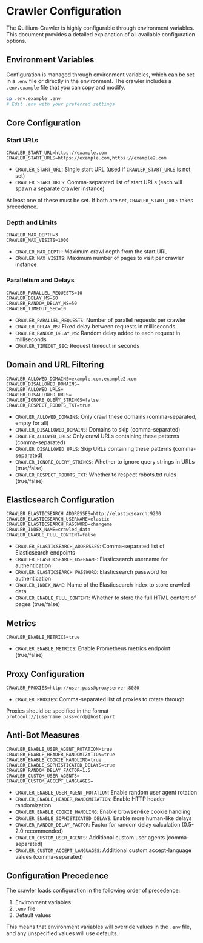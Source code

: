 # Crawler Configuration

The Quillium-Crawler is highly configurable through environment variables. This document provides a detailed explanation of all available configuration options.

## Environment Variables

Configuration is managed through environment variables, which can be set in a `.env` file or directly in the environment. The crawler includes a `.env.example` file that you can copy and modify.

```bash
cp .env.example .env
# Edit .env with your preferred settings
```

## Core Configuration

### Start URLs

```
CRAWLER_START_URL=https://example.com
CRAWLER_START_URLS=https://example.com,https://example2.com
```

- `CRAWLER_START_URL`: Single start URL (used if `CRAWLER_START_URLS` is not set)
- `CRAWLER_START_URLS`: Comma-separated list of start URLs (each will spawn a separate crawler instance)

At least one of these must be set. If both are set, `CRAWLER_START_URLS` takes precedence.

### Depth and Limits

```
CRAWLER_MAX_DEPTH=3
CRAWLER_MAX_VISITS=1000
```

- `CRAWLER_MAX_DEPTH`: Maximum crawl depth from the start URL
- `CRAWLER_MAX_VISITS`: Maximum number of pages to visit per crawler instance

### Parallelism and Delays

```
CRAWLER_PARALLEL_REQUESTS=10
CRAWLER_DELAY_MS=50
CRAWLER_RANDOM_DELAY_MS=50
CRAWLER_TIMEOUT_SEC=10
```

- `CRAWLER_PARALLEL_REQUESTS`: Number of parallel requests per crawler
- `CRAWLER_DELAY_MS`: Fixed delay between requests in milliseconds
- `CRAWLER_RANDOM_DELAY_MS`: Random delay added to each request in milliseconds
- `CRAWLER_TIMEOUT_SEC`: Request timeout in seconds

## Domain and URL Filtering

```
CRAWLER_ALLOWED_DOMAINS=example.com,example2.com
CRAWLER_DISALLOWED_DOMAINS=
CRAWLER_ALLOWED_URLS=
CRAWLER_DISALLOWED_URLS=
CRAWLER_IGNORE_QUERY_STRINGS=false
CRAWLER_RESPECT_ROBOTS_TXT=true
```

- `CRAWLER_ALLOWED_DOMAINS`: Only crawl these domains (comma-separated, empty for all)
- `CRAWLER_DISALLOWED_DOMAINS`: Domains to skip (comma-separated)
- `CRAWLER_ALLOWED_URLS`: Only crawl URLs containing these patterns (comma-separated)
- `CRAWLER_DISALLOWED_URLS`: Skip URLs containing these patterns (comma-separated)
- `CRAWLER_IGNORE_QUERY_STRINGS`: Whether to ignore query strings in URLs (true/false)
- `CRAWLER_RESPECT_ROBOTS_TXT`: Whether to respect robots.txt rules (true/false)

## Elasticsearch Configuration

```
CRAWLER_ELASTICSEARCH_ADDRESSES=http://elasticsearch:9200
CRAWLER_ELASTICSEARCH_USERNAME=elastic
CRAWLER_ELASTICSEARCH_PASSWORD=changeme
CRAWLER_INDEX_NAME=crawled_data
CRAWLER_ENABLE_FULL_CONTENT=false
```

- `CRAWLER_ELASTICSEARCH_ADDRESSES`: Comma-separated list of Elasticsearch endpoints
- `CRAWLER_ELASTICSEARCH_USERNAME`: Elasticsearch username for authentication
- `CRAWLER_ELASTICSEARCH_PASSWORD`: Elasticsearch password for authentication
- `CRAWLER_INDEX_NAME`: Name of the Elasticsearch index to store crawled data
- `CRAWLER_ENABLE_FULL_CONTENT`: Whether to store the full HTML content of pages (true/false)

## Metrics

```
CRAWLER_ENABLE_METRICS=true
```

- `CRAWLER_ENABLE_METRICS`: Enable Prometheus metrics endpoint (true/false)

## Proxy Configuration

```
CRAWLER_PROXIES=http://user:pass@proxyserver:8080
```

- `CRAWLER_PROXIES`: Comma-separated list of proxies to rotate through

Proxies should be specified in the format `protocol://[username:password@]host:port`

## Anti-Bot Measures

```
CRAWLER_ENABLE_USER_AGENT_ROTATION=true
CRAWLER_ENABLE_HEADER_RANDOMIZATION=true
CRAWLER_ENABLE_COOKIE_HANDLING=true
CRAWLER_ENABLE_SOPHISTICATED_DELAYS=true
CRAWLER_RANDOM_DELAY_FACTOR=1.5
CRAWLER_CUSTOM_USER_AGENTS=
CRAWLER_CUSTOM_ACCEPT_LANGUAGES=
```

- `CRAWLER_ENABLE_USER_AGENT_ROTATION`: Enable random user agent rotation
- `CRAWLER_ENABLE_HEADER_RANDOMIZATION`: Enable HTTP header randomization
- `CRAWLER_ENABLE_COOKIE_HANDLING`: Enable browser-like cookie handling
- `CRAWLER_ENABLE_SOPHISTICATED_DELAYS`: Enable more human-like delays
- `CRAWLER_RANDOM_DELAY_FACTOR`: Factor for random delay calculation (0.5-2.0 recommended)
- `CRAWLER_CUSTOM_USER_AGENTS`: Additional custom user agents (comma-separated)
- `CRAWLER_CUSTOM_ACCEPT_LANGUAGES`: Additional custom accept-language values (comma-separated)

## Configuration Precedence

The crawler loads configuration in the following order of precedence:

1. Environment variables
2. `.env` file
3. Default values

This means that environment variables will override values in the `.env` file, and any unspecified values will use defaults.
